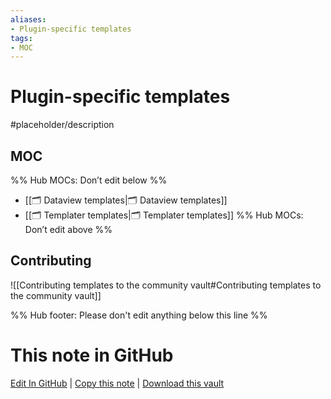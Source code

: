 ```yaml
---
aliases:
- Plugin-specific templates
tags: 
- MOC
---
```


# Plugin-specific templates

#placeholder/description 

## MOC

%% Hub MOCs: Don’t edit below  %%
-  [[🗂️ Dataview templates|🗂️ Dataview templates]]
-  [[🗂️ Templater templates|🗂️ Templater templates]]
%% Hub MOCs: Don’t edit above  %%

## Contributing

![[Contributing templates to the community vault#Contributing templates to the community vault]]

%% Hub footer: Please don't edit anything below this line %%

# This note in GitHub

<span class="git-footer">[Edit In GitHub](https://github.dev/obsidian-community/obsidian-hub/blob/main/03%20-%20Showcases%20%26%20Templates/Templates/Plugin-specific%20templates/%F0%9F%97%82%EF%B8%8F%20Plugin-specific%20templates.md "git-hub-edit-note") | [Copy this note](https://raw.githubusercontent.com/obsidian-community/obsidian-hub/main/03%20-%20Showcases%20%26%20Templates/Templates/Plugin-specific%20templates/%F0%9F%97%82%EF%B8%8F%20Plugin-specific%20templates.md "git-hub-copy-note") | [Download this vault](https://github.com/obsidian-community/obsidian-hub/archive/refs/heads/main.zip "git-hub-download-vault") </span>
